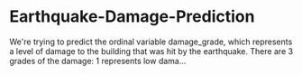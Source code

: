 # Earthquake-Damage-Prediction
We're trying to predict the ordinal variable damage_grade, which represents a level of damage to the building that was hit by the earthquake. There are 3 grades of the damage: 1 represents low dama…
